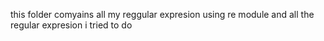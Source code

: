 this folder comyains all my reggular expresion using re module and all the regular expresion i tried to do
